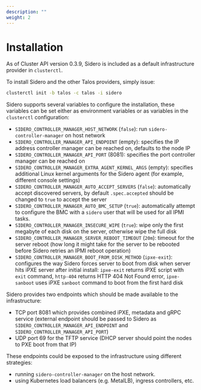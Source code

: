 ```yaml
---
description: ""
weight: 2
---
```


# Installation

As of Cluster API version 0.3.9, Sidero is included as a default infrastructure provider in `clusterctl`.

To install Sidero and the other Talos providers, simply issue:

```bash
clusterctl init -b talos -c talos -i sidero
```

Sidero supports several variables to configure the installation, these variables can be set either as environment
variables or as variables in the `clusterctl` configuration:

- `SIDERO_CONTROLLER_MANAGER_HOST_NETWORK` (`false`): run `sidero-controller-manager` on host network
- `SIDERO_CONTROLLER_MANAGER_API_ENDPOINT` (empty): specifies the IP address controller manager can be reached on, defaults to the node IP
- `SIDERO_CONTROLLER_MANAGER_API_PORT` (8081): specifies the port controller manager can be reached on
- `SIDERO_CONTROLLER_MANAGER_EXTRA_AGENT_KERNEL_ARGS` (empty): specifies additional Linux kernel arguments for the Sidero agent (for example, different console settings)
- `SIDERO_CONTROLLER_MANAGER_AUTO_ACCEPT_SERVERS` (`false`): automatically accept discovered servers, by default `.spec.accepted` should be changed to `true` to accept the server
- `SIDERO_CONTROLLER_MANAGER_AUTO_BMC_SETUP` (`true`): automatically attempt to configure the BMC with a `sidero` user that will be used for all IPMI tasks.
- `SIDERO_CONTROLLER_MANAGER_INSECURE_WIPE` (`true`): wipe only the first megabyte of each disk on the server, otherwise wipe the full disk
- `SIDERO_CONTROLLER_MANAGER_SERVER_REBOOT_TIMEOUT` (`20m`): timeout for the server reboot (how long it might take for the server to be rebooted before Sidero retries an IPMI reboot operation)
- `SIDERO_CONTROLLER_MANAGER_BOOT_FROM_DISK_METHOD` (`ipxe-exit`): configures the way Sidero forces server to boot from disk when server hits iPXE server after initial install: `ipxe-exit` returns iPXE script with `exit` command, `http-404` returns HTTP 404 Not Found error, `ipxe-sanboot` uses iPXE `sanboot` command to boot from the first hard disk

Sidero provides two endpoints which should be made available to the infrastructure:

- TCP port 8081 which provides combined iPXE, metadata and gRPC service (external endpoint should be passed to Sidero as `SIDERO_CONTROLLER_MANAGER_API_ENDPOINT` and  `SIDERO_CONTROLLER_MANAGER_API_PORT`)
- UDP port 69 for the TFTP service (DHCP server should point the nodes to PXE boot from that IP)

These endpoints could be exposed to the infrastructure using different strategies:

- running `sidero-controller-manager` on the host network.
- using Kubernetes load balancers (e.g. MetalLB), ingress controllers, etc.
